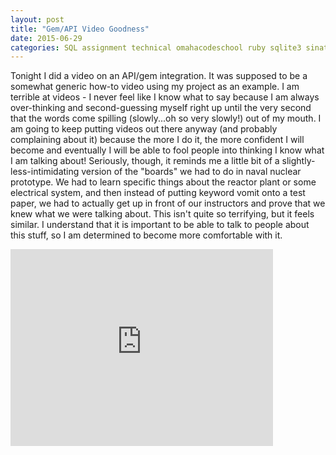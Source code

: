 ```yaml
---
layout: post
title: "Gem/API Video Goodness"
date: 2015-06-29
categories: SQL assignment technical omahacodeschool ruby sqlite3 sinatra video
---
```


Tonight I did a video on an API/gem integration. It was supposed to be a somewhat generic how-to video using my project as an example. I am terrible at videos - I never feel like I know what to say because I am always over-thinking and second-guessing myself right up until the very second that the words come spilling (slowly...oh so very slowly!) out of my mouth. I am going to keep putting videos out there anyway (and probably complaining about it) because the more I do it, the more confident I will become and eventually I will be able to fool people into thinking I know what I am talking about! Seriously, though, it reminds me a little bit of a slightly-less-intimidating version of the "boards" we had to do in naval nuclear prototype. We had to learn specific things about the reactor plant or some electrical system, and then instead of putting keyword vomit onto a test paper, we had to actually get up in front of our instructors and prove that we knew what we were talking about. This isn't quite so terrifying, but it feels similar. I understand that it is important to be able to talk to people about this stuff, so I am determined to become more comfortable with it.

<iframe width="420" height="315" src="https://www.youtube.com/embed/9wAPhXMAusc" frameborder="0" allowfullscreen></iframe>
